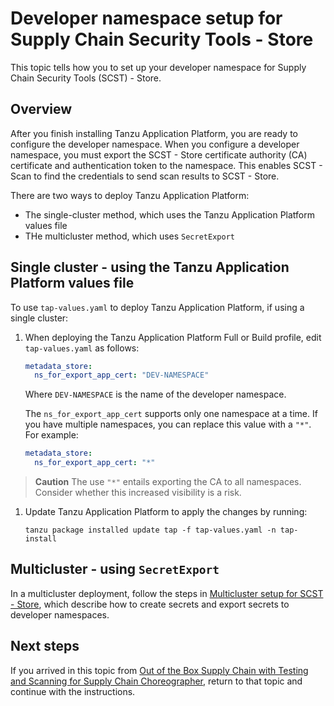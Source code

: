 # Developer namespace setup for Supply Chain Security Tools - Store

This topic tells how you to set up your developer namespace for Supply Chain Security Tools (SCST) -
Store.

## Overview

After you finish installing Tanzu Application Platform, you are ready to configure the developer
namespace. When you configure a developer namespace, you must export the SCST - Store certificate
authority (CA) certificate and authentication token to the namespace. This enables SCST - Scan to
find the credentials to send scan results to SCST - Store.

There are two ways to deploy Tanzu Application Platform:

- The single-cluster method, which uses the Tanzu Application Platform values file
- THe multicluster method, which uses `SecretExport`

## Single cluster - using the Tanzu Application Platform values file

To use `tap-values.yaml` to deploy Tanzu Application Platform, if using a single cluster:

1. When deploying the Tanzu Application Platform Full or Build profile, edit `tap-values.yaml` as
   follows:

    ```yaml
    metadata_store:
      ns_for_export_app_cert: "DEV-NAMESPACE"
    ```

   Where `DEV-NAMESPACE` is the name of the developer namespace.

   The `ns_for_export_app_cert` supports only one namespace at a time. If you have multiple
   namespaces, you can replace this value with a `"*"`. For example:

    ```yaml
    metadata_store:
      ns_for_export_app_cert: "*"
    ```

> **Caution** The use `"*"` entails exporting the CA to all namespaces. Consider whether this
> increased visibility is a risk.

1. Update Tanzu Application Platform to apply the changes by running:

   ```console
   tanzu package installed update tap -f tap-values.yaml -n tap-install
   ```

## Multicluster - using `SecretExport`

In a multicluster deployment, follow the steps in
[Multicluster setup for SCST - Store](multicluster-setup.hbs.md), which describe how to create
secrets and export secrets to developer namespaces.

## Next steps

If you arrived in this topic from
[Out of the Box Supply Chain with Testing and Scanning for Supply Chain Choreographer](../scc/ootb-supply-chain-testing-scanning.hbs.md#storing-scan-results),
return to that topic and continue with the instructions.